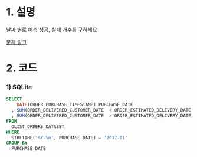 # 1. 설명
날짜 별로 예측 성공, 실패 개수를 구하세요

[문제 링크](https://solvesql.com/problems/estimated-delivery-date/)


# 2. 코드
### 1) SQLite
```sql
SELECT
    DATE(ORDER_PURCHASE_TIMESTAMP) PURCHASE_DATE
  , SUM(ORDER_DELIVERED_CUSTOMER_DATE  < ORDER_ESTIMATED_DELIVERY_DATE ) AS SUCCESS  
  , SUM(ORDER_DELIVERED_CUSTOMER_DATE  > ORDER_ESTIMATED_DELIVERY_DATE ) AS FAIL
FROM
  OLIST_ORDERS_DATASET
WHERE
  STRFTIME('%Y-%m', PURCHASE_DATE) = '2017-01'
GROUP BY
  PURCHASE_DATE
```
